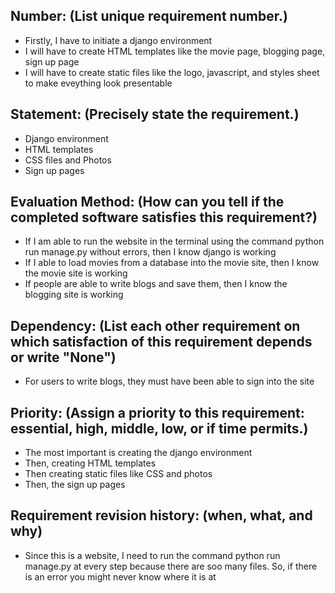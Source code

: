 ## Number: (List unique requirement number.)
- Firstly, I have to initiate a django environment 
- I will have to create HTML templates like the movie page, blogging page, sign up page
- I will have to create static files like the logo, javascript, and styles sheet to make eveything look presentable
## Statement: (Precisely state the requirement.)
- Django environment
- HTML templates
- CSS files and Photos
- Sign up pages 
## Evaluation Method: (How can you tell if the completed software satisfies this requirement?)
- If I am able to run the website in the terminal using the command python run manage.py without errors, then I know django is working
- If I able to load movies from a database into the movie site, then I know the movie site is working
- If people are able to write blogs and save them, then I know the blogging site is working
## Dependency: (List each other requirement on which satisfaction of this requirement depends or write "None")
- For users to write blogs, they must have been able to sign into the site
## Priority: (Assign a priority to this requirement: essential, high, middle, low, or if time permits.)
- The most important is creating the django environment
- Then, creating HTML templates
- Then creating static files like CSS and photos
- Then, the sign up pages
## Requirement revision history: (when, what, and why)
-  Since this is a website, I need to run the command python run manage.py at every step because there are soo many files. So, if there is an error you might never know where it is at
